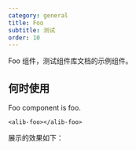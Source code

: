 ```yaml
---
category: general
title: Foo
subtitle: 测试
order: 10
---
```


<alert>Foo 组件，测试组件库文档的示例组件。</alert>

## 何时使用

Foo component is foo.

```
<alib-foo></alib-foo>
```
展示的效果如下：
<example name="alib-foo-basic-example">
<!-- example(alib-foo-basic-example) -->
